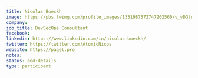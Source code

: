 ```yaml
---
title: Nicolas Boeckh
image: https://pbs.twimg.com/profile_images/1351987572747202560/v_vDGtnX_400x400.png
company: 
job_title: DevSecOps Consultant
facebook:
linkedin: https://www.linkedin.com/in/nicolas-boeckh/
twitter: https://twitter.com/AtomicNicos
website: https://pagel.pro
notes:
status: add-details
type: participant
---
```


